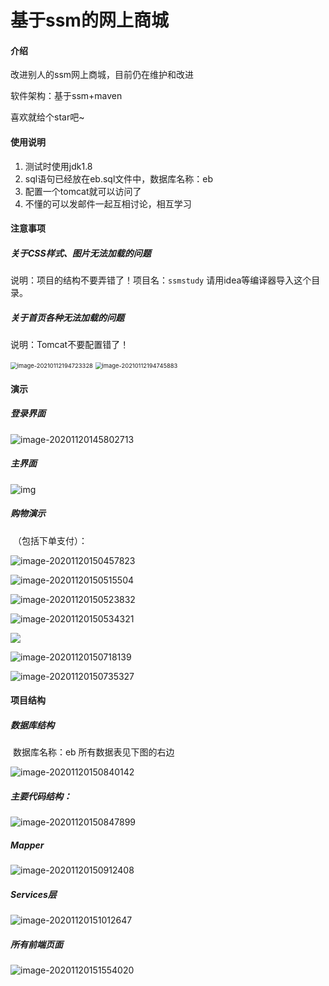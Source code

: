# 基于ssm的网上商城

#### 介绍

改进别人的ssm网上商城，目前仍在维护和改进

软件架构：基于ssm+maven

喜欢就给个star吧~

#### 使用说明

1.  测试时使用jdk1.8
2.  sql语句已经放在eb.sql文件中，数据库名称：eb 
3.  配置一个tomcat就可以访问了
4.  不懂的可以发邮件一起互相讨论，相互学习

#### 注意事项

##### **关于CSS样式、图片无法加载的问题**

说明：项目的结构不要弄错了！项目名：`ssmstudy` 请用idea等编译器导入这个目录。

##### **关于首页各种无法加载的问题**

说明：Tomcat不要配置错了！

<img src="https://cdn.jsdelivr.net/gh/closess/pic-home/img/image-20210112194723328.png" alt="image-20210112194723328" style="zoom: 67%;" />

<img src="https://cdn.jsdelivr.net/gh/closess/pic-home/img/image-20210112194745883.png" alt="image-20210112194745883" style="zoom:67%;" />

#### 演示 

#####       登录界面

![image-20201120145802713](https://cdn.jsdelivr.net/gh/closess/pic-home/img/image-20201120145802713.png)

#####        主界面

![img](https://cdn.jsdelivr.net/gh/closess/pic-home/img/clip_image002.jpg)

#####        购物演示

​             （包括下单支付）：

![image-20201120150457823](https://cdn.jsdelivr.net/gh/closess/pic-home/img/image-20201120150457823.png)

![image-20201120150515504](https://cdn.jsdelivr.net/gh/closess/pic-home/img/image-20201120150515504.png)

![image-20201120150523832](https://cdn.jsdelivr.net/gh/closess/pic-home/img/image-20201120150523832.png)

![image-20201120150534321](https://cdn.jsdelivr.net/gh/closess/pic-home/img/image-20201120150534321.png)

![](https://cdn.jsdelivr.net/gh/closess/pic-home/img/image-20201120150541319.png)

![image-20201120150718139](https://cdn.jsdelivr.net/gh/closess/pic-home/img/image-20201120150718139.png)

![image-20201120150735327](https://cdn.jsdelivr.net/gh/closess/pic-home/img/image-20201120150735327.png)

#### 项目结构

#####         数据库结构

​                       数据库名称：eb      所有数据表见下图的右边

![image-20201120150840142](https://cdn.jsdelivr.net/gh/closess/pic-home/img/image-20201120150840142.png)

#####           主要代码结构：



![image-20201120150847899](https://cdn.jsdelivr.net/gh/closess/pic-home/img/image-20201120150847899.png)

#####        Mapper

![image-20201120150912408](https://cdn.jsdelivr.net/gh/closess/pic-home/img/image-20201120150912408.png)

#####        Services层

![image-20201120151012647](https://cdn.jsdelivr.net/gh/closess/pic-home/img/image-20201120151012647.png)

#####       所有前端页面

![image-20201120151554020](https://cdn.jsdelivr.net/gh/closess/pic-home/img/image-20201120151554020.png)